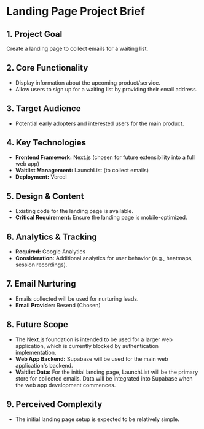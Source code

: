 # Landing Page Project Brief

## 1. Project Goal
Create a landing page to collect emails for a waiting list.

## 2. Core Functionality
- Display information about the upcoming product/service.
- Allow users to sign up for a waiting list by providing their email address.

## 3. Target Audience
- Potential early adopters and interested users for the main product.

## 4. Key Technologies
- **Frontend Framework:** Next.js (chosen for future extensibility into a full web app)
- **Waitlist Management:** LaunchList (to collect emails)
- **Deployment:** Vercel

## 5. Design & Content
- Existing code for the landing page is available.
- **Critical Requirement:** Ensure the landing page is mobile-optimized.

## 6. Analytics & Tracking
- **Required:** Google Analytics
- **Consideration:** Additional analytics for user behavior (e.g., heatmaps, session recordings).

## 7. Email Nurturing
- Emails collected will be used for nurturing leads.
- **Email Provider:** Resend (Chosen)

## 8. Future Scope
- The Next.js foundation is intended to be used for a larger web application, which is currently blocked by authentication implementation.
- **Web App Backend:** Supabase will be used for the main web application's backend.
- **Waitlist Data:** For the initial landing page, LaunchList will be the primary store for collected emails. Data will be integrated into Supabase when the web app development commences.

## 9. Perceived Complexity
- The initial landing page setup is expected to be relatively simple. 
